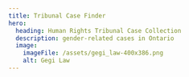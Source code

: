 ```yaml
---
title: Tribunal Case Finder
hero:
  heading: Human Rights Tribunal Case Collection
  description: gender-related cases in Ontario
  image:
    imageFile: /assets/gegi_law-400x386.png
    alt: Gegi Law
---
```

